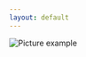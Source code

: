 ```yaml
---
layout: default
---
```

![Picture example](https://raw.githubusercontent.com/kvartirnik/website/gh-pages/images/kvartirnik_photos/17.jpg)


